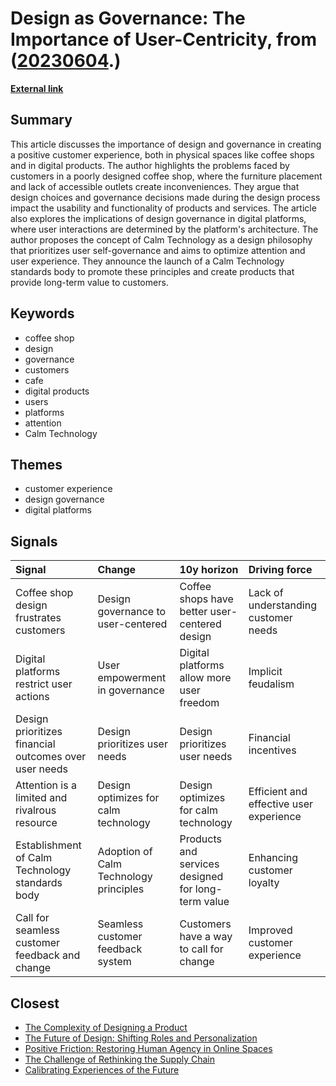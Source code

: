 # __Design as Governance: The Importance of User-Centricity__, from ([20230604](https://kghosh.substack.com/p/20230604).)

__[External link](https://www.doc.cc/articles/how-design-is-governance?utm_source=substack&utm_medium=email)__



## Summary

This article discusses the importance of design and governance in creating a positive customer experience, both in physical spaces like coffee shops and in digital products. The author highlights the problems faced by customers in a poorly designed coffee shop, where the furniture placement and lack of accessible outlets create inconveniences. They argue that design choices and governance decisions made during the design process impact the usability and functionality of products and services. The article also explores the implications of design governance in digital platforms, where user interactions are determined by the platform's architecture. The author proposes the concept of Calm Technology as a design philosophy that prioritizes user self-governance and aims to optimize attention and user experience. They announce the launch of a Calm Technology standards body to promote these principles and create products that provide long-term value to customers.

## Keywords

* coffee shop
* design
* governance
* customers
* cafe
* digital products
* users
* platforms
* attention
* Calm Technology

## Themes

* customer experience
* design governance
* digital platforms

## Signals

| Signal                                                | Change                                 | 10y horizon                                        | Driving force                           |
|:------------------------------------------------------|:---------------------------------------|:---------------------------------------------------|:----------------------------------------|
| Coffee shop design frustrates customers               | Design governance to user-centered     | Coffee shops have better user-centered design      | Lack of understanding customer needs    |
| Digital platforms restrict user actions               | User empowerment in governance         | Digital platforms allow more user freedom          | Implicit feudalism                      |
| Design prioritizes financial outcomes over user needs | Design prioritizes user needs          | Design prioritizes user needs                      | Financial incentives                    |
| Attention is a limited and rivalrous resource         | Design optimizes for calm technology   | Design optimizes for calm technology               | Efficient and effective user experience |
| Establishment of Calm Technology standards body       | Adoption of Calm Technology principles | Products and services designed for long-term value | Enhancing customer loyalty              |
| Call for seamless customer feedback and change        | Seamless customer feedback system      | Customers have a way to call for change            | Improved customer experience            |

## Closest

* [The Complexity of Designing a Product](e7f06e98059e0e8ed4f95bb326e60e1c)
* [The Future of Design: Shifting Roles and Personalization](ece4f1f782525a6ae341e9d4c9df3533)
* [Positive Friction: Restoring Human Agency in Online Spaces](c6357a8ef791346fab1c951e0773476f)
* [The Challenge of Rethinking the Supply Chain](fa27e27bdec01712d582ab0f61c95bac)
* [Calibrating Experiences of the Future](60ca937aa44bdaf31b5128e3b4f01fe9)